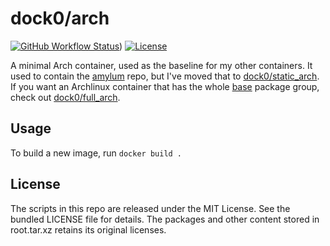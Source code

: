 dock0/arch
=======

[![GitHub Workflow Status](https://img.shields.io/github/workflow/status/dock0/arch/Build)](https://github.com/dock0/arch/actions))
[![License](https://img.shields.io/github/license/dock0/arch)](https://github.com/dock0/arch/blob/master/LICENSE)

A minimal Arch container, used as the baseline for my other containers. It used to contain the [amylum](https://github.com/amylum/repo) repo, but I've moved that to [dock0/static_arch](https://github.com/dock0/static_arch). If you want an Archlinux container that has the whole [base](https://www.archlinux.org/groups/x86_64/base/) package group, check out [dock0/full_arch](https://github.com/dock0/full_arch).

## Usage

To build a new image, run `docker build .`

## License

The scripts in this repo are released under the MIT License. See the bundled LICENSE file for details. The packages and other content stored in root.tar.xz retains its original licenses.

